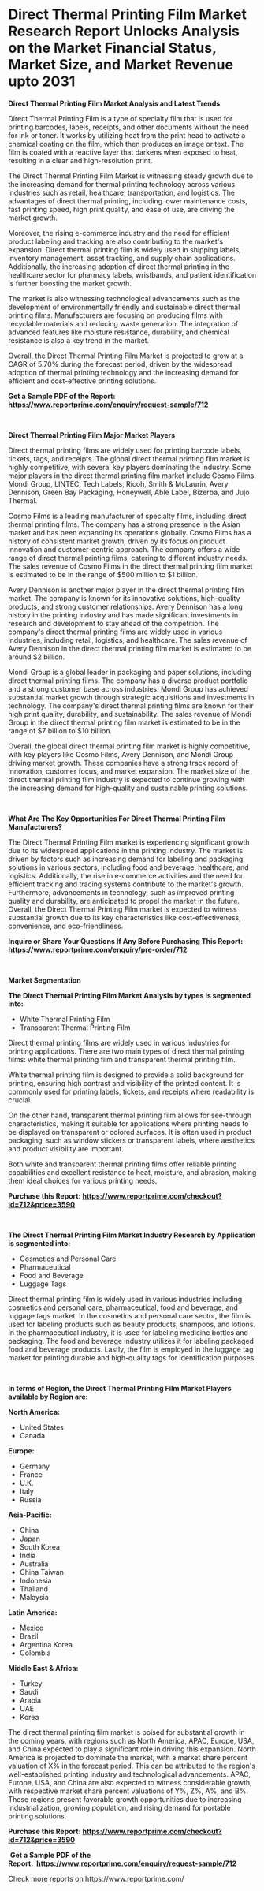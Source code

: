 <p><h1>Direct Thermal Printing Film Market Research Report Unlocks Analysis on the Market Financial Status, Market Size, and Market Revenue upto 2031</h1></p><p><strong>Direct Thermal Printing Film Market Analysis and Latest Trends</strong></p>
<p><p>Direct Thermal Printing Film is a type of specialty film that is used for printing barcodes, labels, receipts, and other documents without the need for ink or toner. It works by utilizing heat from the print head to activate a chemical coating on the film, which then produces an image or text. The film is coated with a reactive layer that darkens when exposed to heat, resulting in a clear and high-resolution print.</p><p>The Direct Thermal Printing Film Market is witnessing steady growth due to the increasing demand for thermal printing technology across various industries such as retail, healthcare, transportation, and logistics. The advantages of direct thermal printing, including lower maintenance costs, fast printing speed, high print quality, and ease of use, are driving the market growth.</p><p>Moreover, the rising e-commerce industry and the need for efficient product labeling and tracking are also contributing to the market's expansion. Direct thermal printing film is widely used in shipping labels, inventory management, asset tracking, and supply chain applications. Additionally, the increasing adoption of direct thermal printing in the healthcare sector for pharmacy labels, wristbands, and patient identification is further boosting the market growth.</p><p>The market is also witnessing technological advancements such as the development of environmentally friendly and sustainable direct thermal printing films. Manufacturers are focusing on producing films with recyclable materials and reducing waste generation. The integration of advanced features like moisture resistance, durability, and chemical resistance is also a key trend in the market.</p><p>Overall, the Direct Thermal Printing Film Market is projected to grow at a CAGR of 5.70% during the forecast period, driven by the widespread adoption of thermal printing technology and the increasing demand for efficient and cost-effective printing solutions.</p></p>
<p><strong>Get a Sample PDF of the Report:&nbsp; <a href="https://www.reportprime.com/enquiry/request-sample/712">https://www.reportprime.com/enquiry/request-sample/712</a></strong></p>
<p>&nbsp;</p>
<p><strong>Direct Thermal Printing Film Major Market Players</strong></p>
<p><p>Direct thermal printing films are widely used for printing barcode labels, tickets, tags, and receipts. The global direct thermal printing film market is highly competitive, with several key players dominating the industry. Some major players in the direct thermal printing film market include Cosmo Films, Mondi Group, LINTEC, Tech Labels, Ricoh, Smith & McLaurin, Avery Dennison, Green Bay Packaging, Honeywell, Able Label, Bizerba, and Jujo Thermal.</p><p>Cosmo Films is a leading manufacturer of specialty films, including direct thermal printing films. The company has a strong presence in the Asian market and has been expanding its operations globally. Cosmo Films has a history of consistent market growth, driven by its focus on product innovation and customer-centric approach. The company offers a wide range of direct thermal printing films, catering to different industry needs. The sales revenue of Cosmo Films in the direct thermal printing film market is estimated to be in the range of $500 million to $1 billion.</p><p>Avery Dennison is another major player in the direct thermal printing film market. The company is known for its innovative solutions, high-quality products, and strong customer relationships. Avery Dennison has a long history in the printing industry and has made significant investments in research and development to stay ahead of the competition. The company's direct thermal printing films are widely used in various industries, including retail, logistics, and healthcare. The sales revenue of Avery Dennison in the direct thermal printing film market is estimated to be around $2 billion.</p><p>Mondi Group is a global leader in packaging and paper solutions, including direct thermal printing films. The company has a diverse product portfolio and a strong customer base across industries. Mondi Group has achieved substantial market growth through strategic acquisitions and investments in technology. The company's direct thermal printing films are known for their high print quality, durability, and sustainability. The sales revenue of Mondi Group in the direct thermal printing film market is estimated to be in the range of $7 billion to $10 billion.</p><p>Overall, the global direct thermal printing film market is highly competitive, with key players like Cosmo Films, Avery Dennison, and Mondi Group driving market growth. These companies have a strong track record of innovation, customer focus, and market expansion. The market size of the direct thermal printing film industry is expected to continue growing with the increasing demand for high-quality and sustainable printing solutions.</p></p>
<p>&nbsp;</p>
<p><strong>What Are The Key Opportunities For Direct Thermal Printing Film Manufacturers?</strong></p>
<p><p>The Direct Thermal Printing Film market is experiencing significant growth due to its widespread applications in the printing industry. The market is driven by factors such as increasing demand for labeling and packaging solutions in various sectors, including food and beverage, healthcare, and logistics. Additionally, the rise in e-commerce activities and the need for efficient tracking and tracing systems contribute to the market's growth. Furthermore, advancements in technology, such as improved printing quality and durability, are anticipated to propel the market in the future. Overall, the Direct Thermal Printing Film market is expected to witness substantial growth due to its key characteristics like cost-effectiveness, convenience, and eco-friendliness.</p></p>
<p><strong>Inquire or Share Your Questions If Any Before Purchasing This Report: <a href="https://www.reportprime.com/enquiry/pre-order/712">https://www.reportprime.com/enquiry/pre-order/712</a></strong></p>
<p>&nbsp;</p>
<p><strong>Market Segmentation</strong></p>
<p><strong>The Direct Thermal Printing Film Market Analysis by types is segmented into:</strong></p>
<p><ul><li>White Thermal Printing Film</li><li>Transparent Thermal Printing Film</li></ul></p>
<p><p>Direct thermal printing films are widely used in various industries for printing applications. There are two main types of direct thermal printing films: white thermal printing film and transparent thermal printing film. </p><p>White thermal printing film is designed to provide a solid background for printing, ensuring high contrast and visibility of the printed content. It is commonly used for printing labels, tickets, and receipts where readability is crucial.</p><p>On the other hand, transparent thermal printing film allows for see-through characteristics, making it suitable for applications where printing needs to be displayed on transparent or colored surfaces. It is often used in product packaging, such as window stickers or transparent labels, where aesthetics and product visibility are important.</p><p>Both white and transparent thermal printing films offer reliable printing capabilities and excellent resistance to heat, moisture, and abrasion, making them ideal choices for various printing needs.</p></p>
<p><strong>Purchase this Report:&nbsp;<a href="https://www.reportprime.com/checkout?id=712&price=3590">https://www.reportprime.com/checkout?id=712&price=3590</a></strong></p>
<p>&nbsp;</p>
<p><strong>The Direct Thermal Printing Film Market Industry Research by Application is segmented into:</strong></p>
<p><ul><li>Cosmetics and Personal Care</li><li>Pharmaceutical</li><li>Food and Beverage</li><li>Luggage Tags</li></ul></p>
<p><p>Direct thermal printing film is widely used in various industries including cosmetics and personal care, pharmaceutical, food and beverage, and luggage tags market. In the cosmetics and personal care sector, the film is used for labeling products such as beauty products, shampoos, and lotions. In the pharmaceutical industry, it is used for labeling medicine bottles and packaging. The food and beverage industry utilizes it for labeling packaged food and beverage products. Lastly, the film is employed in the luggage tag market for printing durable and high-quality tags for identification purposes.</p></p>
<p>&nbsp;</p>
<p><strong>In terms of Region, the Direct Thermal Printing Film Market Players available by Region are:</strong></p>
<p>
    <p> <strong> North America: </strong>
        <ul>
            <li>United States</li>
            <li>Canada</li>
        </ul>
        </p> 
    <p> <strong> Europe: </strong>
        <ul>
            <li>Germany</li>
            <li>France</li>
            <li>U.K.</li>
            <li>Italy</li>
            <li>Russia</li>
        </ul>
        </p> 
    <p> <strong> Asia-Pacific: </strong>
        <ul>
            <li>China</li>
            <li>Japan</li>
            <li>South Korea</li>
            <li>India</li>
            <li>Australia</li>
            <li>China Taiwan</li>
            <li>Indonesia</li>
            <li>Thailand</li>
            <li>Malaysia</li>
        </ul>
        </p> 
    <p> <strong> Latin America: </strong>
        <ul>
            <li>Mexico</li>
            <li>Brazil</li>
            <li>Argentina Korea</li>
            <li>Colombia</li>
        </ul>
        </p> 
    <p> <strong> Middle East & Africa: </strong>
        <ul>
            <li>Turkey</li>
            <li>Saudi</li>
            <li>Arabia</li>
            <li>UAE</li>
            <li>Korea</li>
        </ul>
    </p>
    </p>
<p><p>The direct thermal printing film market is poised for substantial growth in the coming years, with regions such as North America, APAC, Europe, USA, and China expected to play a significant role in driving this expansion. North America is projected to dominate the market, with a market share percent valuation of X% in the forecast period. This can be attributed to the region's well-established printing industry and technological advancements. APAC, Europe, USA, and China are also expected to witness considerable growth, with respective market share percent valuations of Y%, Z%, A%, and B%. These regions present favorable growth opportunities due to increasing industrialization, growing population, and rising demand for portable printing solutions.</p></p>
<p><strong>Purchase this Report: <a href="https://www.reportprime.com/checkout?id=712&price=3590">https://www.reportprime.com/checkout?id=712&price=3590</a></strong></p>
<p>&nbsp;<strong>Get a Sample PDF of the Report:&nbsp;&nbsp;<a href="https://www.reportprime.com/enquiry/request-sample/712">https://www.reportprime.com/enquiry/request-sample/712</a></strong></p>
<p><strong></strong></p>
<p>Check more reports on https://www.reportprime.com/</p>